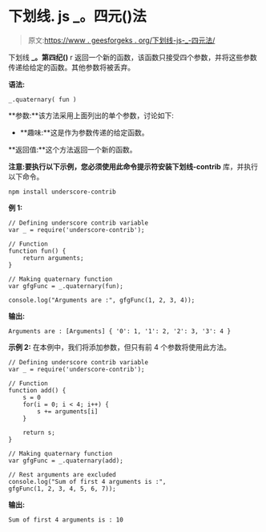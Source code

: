 # 下划线. js _。四元()法

> 原文:[https://www . geesforgeks . org/下划线-js-_-四元法/](https://www.geeksforgeeks.org/underscore-js-_-quaternary-method/)

下划线 **_。第四纪()** r 返回一个新的函数，该函数只接受四个参数，并将这些参数传递给给定的函数。其他参数将被丢弃。

**语法:**

```
_.quaternary( fun )

```

**参数:**该方法采用上面列出的单个参数，讨论如下:

*   **趣味:**这是作为参数传递的给定函数。

**返回值:**这个方法返回一个新的函数。

**注意:**要执行以下示例，您必须使用此命令提示符安装**下划线-contrib** 库，并执行以下命令。

```
npm install underscore-contrib

```

**例 1:**

```
// Defining underscore contrib variable
var _ = require('underscore-contrib'); 

// Function
function fun() {
    return arguments;
}

// Making quaternary function
var gfgFunc = _.quaternary(fun);

console.log("Arguments are :", gfgFunc(1, 2, 3, 4));
```

**输出:**

```
Arguments are : [Arguments] { '0': 1, '1': 2, '2': 3, '3': 4 }

```

**示例 2:** 在本例中，我们将添加参数，但只有前 4 个参数将使用此方法。

```
// Defining underscore contrib variable
var _ = require('underscore-contrib'); 

// Function
function add() {
    s = 0
    for(i = 0; i < 4; i++) {
        s += arguments[i]
    }

    return s;
}

// Making quaternary function
var gfgFunc = _.quaternary(add);

// Rest arguments are excluded
console.log("Sum of first 4 arguments is :", 
gfgFunc(1, 2, 3, 4, 5, 6, 7));
```

**输出:**

```
Sum of first 4 arguments is : 10

```